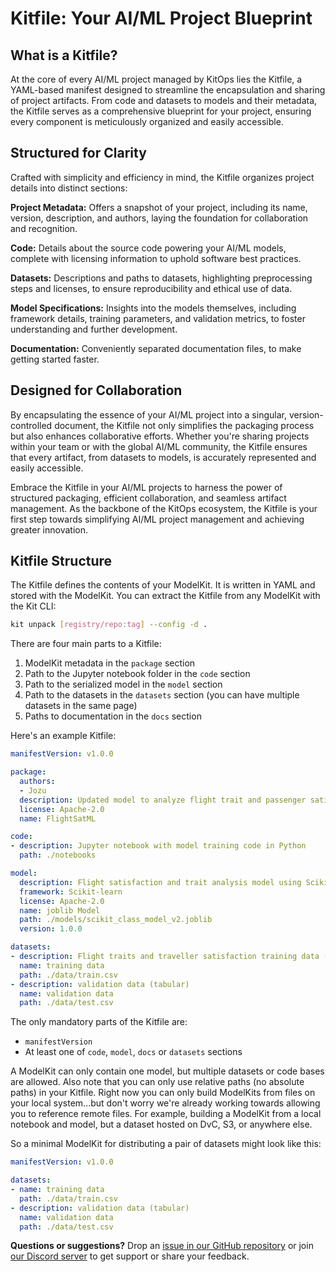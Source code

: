 # Kitfile: Your AI/ML Project Blueprint

## What is a Kitfile?

At the core of every AI/ML project managed by KitOps lies the Kitfile, a YAML-based manifest designed to streamline the encapsulation and sharing of project artifacts. From code and datasets to models and their metadata, the Kitfile serves as a comprehensive blueprint for your project, ensuring every component is meticulously organized and easily accessible.

## Structured for Clarity

Crafted with simplicity and efficiency in mind, the Kitfile organizes project details into distinct sections:

**Project Metadata:** Offers a snapshot of your project, including its name, version, description, and authors, laying the foundation for collaboration and recognition.

**Code:** Details about the source code powering your AI/ML models, complete with licensing information to uphold software best practices.

**Datasets:** Descriptions and paths to datasets, highlighting preprocessing steps and licenses, to ensure reproducibility and ethical use of data.

**Model Specifications:** Insights into the models themselves, including framework details, training parameters, and validation metrics, to foster understanding and further development.

**Documentation:** Conveniently separated documentation files, to make getting started faster.

## Designed for Collaboration

By encapsulating the essence of your AI/ML project into a singular, version-controlled document, the Kitfile not only simplifies the packaging process but also enhances collaborative efforts. Whether you're sharing projects within your team or with the global AI/ML community, the Kitfile ensures that every artifact, from datasets to models, is accurately represented and easily accessible.

Embrace the Kitfile in your AI/ML projects to harness the power of structured packaging, efficient collaboration, and seamless artifact management. As the backbone of the KitOps ecosystem, the Kitfile is your first step towards simplifying AI/ML project management and achieving greater innovation.

## Kitfile Structure

The Kitfile defines the contents of your ModelKit. It is written in YAML and stored with the ModelKit. You can extract the Kitfile from any ModelKit with the Kit CLI:

```sh
kit unpack [registry/repo:tag] --config -d .
```

There are four main parts to a Kitfile:
1. ModelKit metadata in the `package` section
1. Path to the Jupyter notebook folder in the `code` section
1. Path to the serialized model in the `model` section
1. Path to the datasets in the `datasets` section (you can have multiple datasets in the same page)
1. Paths to documentation in the `docs` section

Here's an example Kitfile:

```yaml
manifestVersion: v1.0.0

package:
  authors:
  - Jozu
  description: Updated model to analyze flight trait and passenger satisfaction data
  license: Apache-2.0
  name: FlightSatML

code:
- description: Jupyter notebook with model training code in Python
  path: ./notebooks

model:
  description: Flight satisfaction and trait analysis model using Scikit-learn
  framework: Scikit-learn
  license: Apache-2.0
  name: joblib Model
  path: ./models/scikit_class_model_v2.joblib
  version: 1.0.0

datasets:
- description: Flight traits and traveller satisfaction training data (tabular)
  name: training data
  path: ./data/train.csv
- description: validation data (tabular)
  name: validation data
  path: ./data/test.csv
```

The only mandatory parts of the Kitfile are:
* `manifestVersion`
* At least one of `code`, `model`, `docs` or `datasets` sections

A ModelKit can only contain one model, but multiple datasets or code bases are allowed. Also note that you can only use relative paths (no absolute paths) in your Kitfile. Right now you can only build ModelKits from files on your local system...but don't worry we're already working towards allowing you to reference remote files. For example, building a ModelKit from a local notebook and model, but a dataset hosted on DvC, S3, or anywhere else.

So a minimal ModelKit for distributing a pair of datasets might look like this:
```yaml
manifestVersion: v1.0.0

datasets:
- name: training data
  path: ./data/train.csv
- description: validation data (tabular)
  name: validation data
  path: ./data/test.csv
```

**Questions or suggestions?** Drop an [issue in our GitHub repository](https://github.com/jozu-ai/kitops/issues) or join [our Discord server](https://discord.gg/3eDb4yAN) to get support or share your feedback.